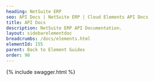 ```yaml
---
heading: NetSuite ERP
seo: API Docs | NetSuite ERP | Cloud Elements API Docs
title: API Docs
description: NetSuite ERP API Documentation.
layout: sidebarelementdoc
breadcrumbs: /docs/elements.html
elementId: 155
parent: Back to Element Guides
order: 90
---
```


{% include swagger.html %}
